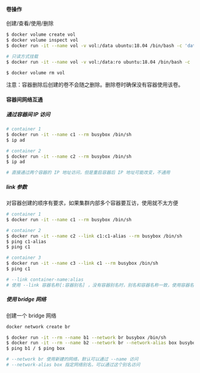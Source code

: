 #### 卷操作

创建/查看/使用/删除

```bash
$ docker volume create vol
$ docker volume inspect vol
$ docker run -it --name vol -v vol:/data ubuntu:18.04 /bin/bash -c 'date "+%Y%m%d %H:%M:%S" >> /data/date.txt'

# 只读方式挂载
$ docker run -it --name vol -v vol:/data:ro ubuntu:18.04 /bin/bash -c 'cat /data/date.txt'

$ docker volume rm vol
```

注意：容器删除后创建的卷不会随之删除。删除卷时确保没有容器使用该卷。

#### 容器间网络互通

##### 通过容器间 IP 访问

```bash
# container 1
$ docker run -it --name c1 --rm busybox /bin/sh
$ ip ad

# container 2
$ docker run -it --name c2 --rm busybox /bin/sh
$ ip ad

# 直接通过两个容器的 IP 地址访问，但是重启容器后 IP 地址可能改变，不通用
```

##### link 参数

对容器创建的顺序有要求，如果集群内部多个容器要互访，使用就不太方便

```bash
# container 1
$ docker run -it --name c1 --rm busybox /bin/sh

# container 2
$ docker run -it --name c2 --link c1:c1-alias --rm busybox /bin/sh
$ ping c1-alias
$ ping c1

# container 3
$ docker run -it --name c3 --link c1 --rm busybox /bin/sh
$ ping c1

# --link container-name:alias
# 使用 --link 容器名称[:容器别名] ，没有容器别名时，别名和容器名称一致，使用容器名称和别名都可以
```

##### 使用 bridge 网络

创建一个 bridge 网络

```bash
docker network create br

$ docker run -it --rm --name b1 --network br busybox /bin/sh
$ docker run -it --rm --name b2 --network br --network-alias box busybox /bin/sh
$ ping b1 / $ ping box

# --network br 使用新建的网络，默认可以通过 --name 访问
# --network-alias box 指定网络别名，可以通过这个别名访问
```

